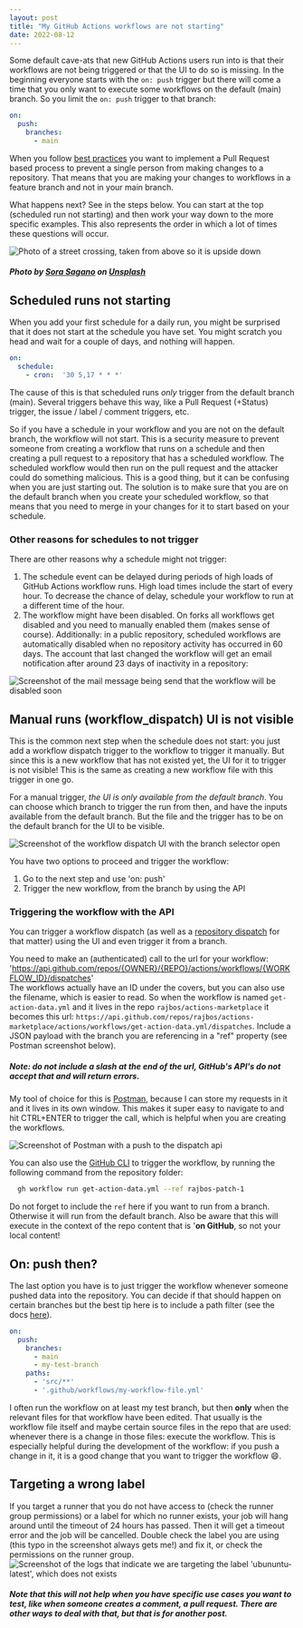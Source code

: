 ```yaml
---
layout: post
title: "My GitHub Actions workflows are not starting"
date: 2022-08-12
---
```


Some default cave-ats that new GitHub Actions users run into is that their workflows are not being triggered or that the UI to do so is missing. In the beginning everyone starts with the `on: push` trigger but there will come a time that you only want to execute some workflows on the default (main) branch. So you limit the `on: push` trigger to that branch:

``` yaml
on:
  push:
    branches:
      - main
```

When you follow [best practices](/blog/2019/07/10/DevOps-Principles-series) you want to implement a Pull Request based process to prevent a single person from making changes to a repository. That means that you are making your changes to workflows in a feature branch and not in your main branch.

What happens next? See in the steps below. You can start at the top (scheduled run not starting) and then work your way down to the more specific examples. This also represents the order in which a lot of times these questions will occur.

![Photo of a street crossing, taken from above so it is upside down](/images/2022/20220812/sora-sagano-MKE7NKsaBZM-unsplash.jpg)
##### Photo by <a href="https://unsplash.com/@sorasagano?utm_source=unsplash&utm_medium=referral&utm_content=creditCopyText">Sora Sagano</a> on <a href="https://unsplash.com/s/photos/up-side-down?utm_source=unsplash&utm_medium=referral&utm_content=creditCopyText">Unsplash</a>
  

## Scheduled runs not starting
When you add your first schedule for a daily run, you might be surprised that it does not start at the schedule you have set. You might scratch you head and wait for a couple of days, and nothing will happen.

``` yaml
on:
  schedule:
    - cron:  '30 5,17 * * *'
```
The cause of this is that scheduled runs *only* trigger from the default branch (main). Several triggers behave this way, like a Pull Request (+Status) trigger, the issue / label / comment triggers, etc.

So if you have a schedule in your workflow and you are not on the default branch, the workflow will not start. This is a security measure to prevent someone from creating a workflow that runs on a schedule and then creating a pull request to a repository that has a scheduled workflow. The scheduled workflow would then run on the pull request and the attacker could do something malicious. This is a good thing, but it can be confusing when you are just starting out. The solution is to make sure that you are on the default branch when you create your scheduled workflow, so that means that you need to merge in your changes for it to start based on your schedule.

### Other reasons for schedules to not trigger
There are other reasons why a schedule might not trigger: 
1. The schedule event can be delayed during periods of high loads of GitHub Actions workflow runs. High load times include the start of every hour. To decrease the chance of delay, schedule your workflow to run at a different time of the hour.
1. The workflow might have been disabled. On forks all workflows get disabled and you need to manually enabled them (makes sense of course). Additionally: in a public repository, scheduled workflows are automatically disabled when no repository activity has occurred in 60 days. The account that last changed the workflow will get an email notification after around 23 days of inactivity in a repository:

![Screenshot of the mail message being send that the workflow will be disabled soon](/images/2022/20220812/20220812_EmailNotification.png)

## Manual runs (workflow_dispatch) UI is not visible
This is the common next step when the schedule does not start: you just add a workflow dispatch trigger to the workflow to trigger it manually. But since this is a new workflow that has not existed yet, the UI for it to trigger is not visible! This is the same as creating a new workflow file with this trigger in one go. 

For a manual trigger, *the UI is only available from the default branch*. You can choose which branch to trigger the run from then, and have the inputs available from the default branch. But the file and the trigger has to be on the default branch for the UI to be visible.

![Screenshot of the workflow dispatch UI with the branch selector open](/images/2022/20220812/20220812_Workflow_dispatch.png)

You have two options to proceed and trigger the workflow:
1. Go to the next step and use 'on: push'
1. Trigger the new workflow, from the branch by using the API

### Triggering the workflow with the API
You can trigger a workflow dispatch (as well as a [repository dispatch](https://docs.github.com/en/actions/using-workflows/events-that-trigger-workflows#repository_dispatch) for that matter) using the UI and even trigger it from a branch.

You need to make an (authenticated) call to the url for your workflow:  
'https://api.github.com/repos/{OWNER}/{REPO}/actions/workflows/{WORKFLOW_ID}/dispatches'  
The workflows actually have an ID under the covers, but you can also use the filename, which is easier to read. So when the workflow is named `get-action-data.yml` and it lives in the repo `rajbos/actions-marketplace` it becomes this url:
`https://api.github.com/repos/rajbos/actions-marketplace/actions/workflows/get-action-data.yml/dispatches`. Include a JSON payload with the branch you are referencing in a "ref" property (see Postman screenshot below).
##### Note: do not include a slash at the end of the url, GitHub's API's do not accept that and will return errors.  

My tool of choice for this is [Postman](https://www.postman.com/product/rest-client/), because I can store my requests in it and it lives in its own window. This makes it super easy to navigate to and hit CTRL+ENTER to trigger the call, which is helpful when you are creating the workflows.

![Screenshot of Postman with a push to the dispatch api](/images/2022/20220812/20220812_Postman.png)

You can also use the [GitHub CLI](https://cli.github.com/manual/gh_workflow_run) to trigger the workflow, by running the following command from the repository folder:
``` bash
  gh workflow run get-action-data.yml --ref rajbos-patch-1
```
Do not forget to include the `ref` here if you want to run from a branch. Otherwise it will run from the default branch. Also be aware that this will execute in the context of the repo content that is '**on GitHub**, so not your local content!

## On: push then?
The last option you have is to just trigger the workflow whenever someone pushed data into the repository. You can decide if that should happen on certain branches but the best tip here is to include a path filter (see the docs [here](https://docs.github.com/en/actions/using-workflows/events-that-trigger-workflows#push)).

``` yaml	
on:
  push:
    branches:
      - main
      - my-test-branch
    paths:
      - 'src/**'
      - '.github/workflows/my-workflow-file.yml'
```

I often run the workflow on at least my test branch, but then **only** when the relevant files for that workflow have been edited. That usually is the workflow file itself and maybe certain source files in the repo that are used: whenever there is a change in those files: execute the workflow. This is especially helpful during the development of the workflow: if you push a change in it, it is a good change that you want to trigger the workflow 😄.

## Targeting a wrong label
If you target a runner that you do not have access to (check the runner group permissions) or a label for which no runner exists, your job will hang around until the timeout of 24 hours has passed. Then it will get a timeout error and the job will be cancelled. Double check the label you are using (this typo in the screenshot always gets me!) and fix it, or check the permissions on the runner group.  
![Screenshot of the logs that indicate we are targeting the label 'ubununtu-latest', which does not exists](/images/2022/20220812/20220812_RunnerLabel.png)  
##### Note that this will not help when you have specific use cases you want to test, like when someone creates a comment, a pull request. There are other ways to deal with that, but that is for another post.
